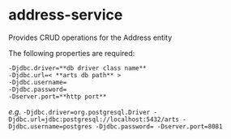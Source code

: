 # address-service
Provides CRUD operations for the Address entity

The following properties are required:

    -Djdbc.driver=**db driver class name** 
    -Djdbc.url=< **arts db path** > 
    -Djdbc.username= 
    -Djdbc.password=
    -Dserver.port=**http port**

*e.g.*
```-Djdbc.driver=org.postgresql.Driver -Djdbc.url=jdbc:postgresql://localhost:5432/arts -Djdbc.username=postgres -Djdbc.password= -Dserver.port=8081```

